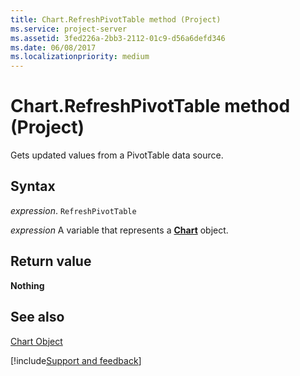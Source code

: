 ```yaml
---
title: Chart.RefreshPivotTable method (Project)
ms.service: project-server
ms.assetid: 3fed226a-2bb3-2112-01c9-d56a6defd346
ms.date: 06/08/2017
ms.localizationpriority: medium
---
```



# Chart.RefreshPivotTable method (Project)
Gets updated values from a PivotTable data source.

## Syntax

_expression_. `RefreshPivotTable`

_expression_ A variable that represents a **[Chart](Project.Chart.md)** object.


## Return value

 **Nothing**


## See also


[Chart Object](Project.chart.md)

[!include[Support and feedback](~/includes/feedback-boilerplate.md)]